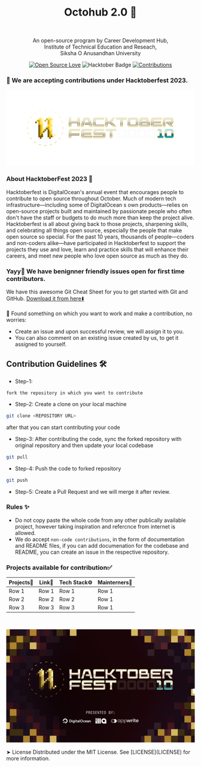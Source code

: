 
 <p align="center"><h1 align="center">Octohub 2.0 🐙</h1 > <br>
<p align="center">
An open-source program by Career Development Hub,<br> Institute of Technical Education and Reseach,<br> Siksha O Anusandhan University
</p>
<div align="center">

[![Open Source Love](https://firstcontributions.github.io/open-source-badges/badges/open-source-v1/open-source.svg)](https://github.com/kishanrajput23/Hacktoberfest-2022)
<img src="https://img.shields.io/badge/HacktoberFest-2022-blueviolet" alt="Hacktober Badge"/>
<a href="https://github.com/Hacktoberfest-2022/tree/main/contributors" ><img src="https://img.shields.io/badge/Contributions-welcome-green.svg?style=flat&logo=github" alt="Contributions" /></a>
</div>
 </p>

### 🦄 We are accepting contributions under Hacktoberfest 2023.
    
<div align="center" id="hacktober-banner">
<img src="./assets/banner-logo.png">
</div>     

### About HacktoberFest 2023 🚀
Hacktoberfest is DigitalOcean's annual event that encourages people to contribute to open source throughout October. Much of modern tech infrastructure—including some of DigitalOcean s own products—relies on open-source projects built and maintained by passionate people who often don't have the staff or budgets to do much more than keep the project alive. Hacktoberfest is all about giving back to those projects, sharpening skills, and celebrating all things open source, especially the people that make open source so special. For the past 10 years, thousands of people—coders and non-coders alike—have participated in Hacktoberfest to support the projects they use and love, learn and practice skills that will enhance their careers, and meet new people who love open source as much as they do.

### Yayy🎉 We have benignner friendly issues open for first time contributors.
We have this awesome Git Cheat Sheet for you to get started with Git and GitHub. [Download it from here⬇️](./assets/git-cheat-sheet.pdf)
<br>
<br>
👀 Found something on which you want to work and make a contribution, no worries:
-  Create an issue and upon successful review, we will assign it to you.
-  You can also comment on an existing issue created by us, to get it assigned to yourself.

## Contribution Guidelines 🛠️
- Step-1:
```
fork the repository in which you want to contribute
```
 - Step-2: Create a clone on your local machine
```bash
git clone <REPOSITORY URL>
```    
after that you can start contributing your code
 - Step-3: After contributing the code, sync the forked repository with original repository and then update your local codebase
```bash
git pull
```    
 - Step-4: Push the code to forked repository
```bash
git push
```    
 - Step-5: Create a Pull Request and we will merge it after review.

### Rules ✨ 
- Do not copy paste the whole code from any other publically available project, however taking inspiration and refercnce from internet is allowed.
-  We do accept `non-code contributions`, in the form of documentation and README files, if you can add documenation for the codebase and README, you can create an issue in the respective repository.

### Projects available for contribution✅
<div align="center">

| Projects📂 | Link🔗| Tech Stack⚙️ | Mainterners👮 
| -------- | -------- | -------- |  -------- | 
| Row 1    | Row 1           | Row 1             | Row 1             |
| Row 2    | Row 2           | Row 2             | Row 1             |
| Row 3    | Row 3           | Row 3             | Row 1             |
 </div>
<br>

<div align="center">

![Image](./assets/banner.jpg)

</div>
➤ License
Distributed under the MIT License. See [LICENSE](LICENSE) for more information.
        


         

